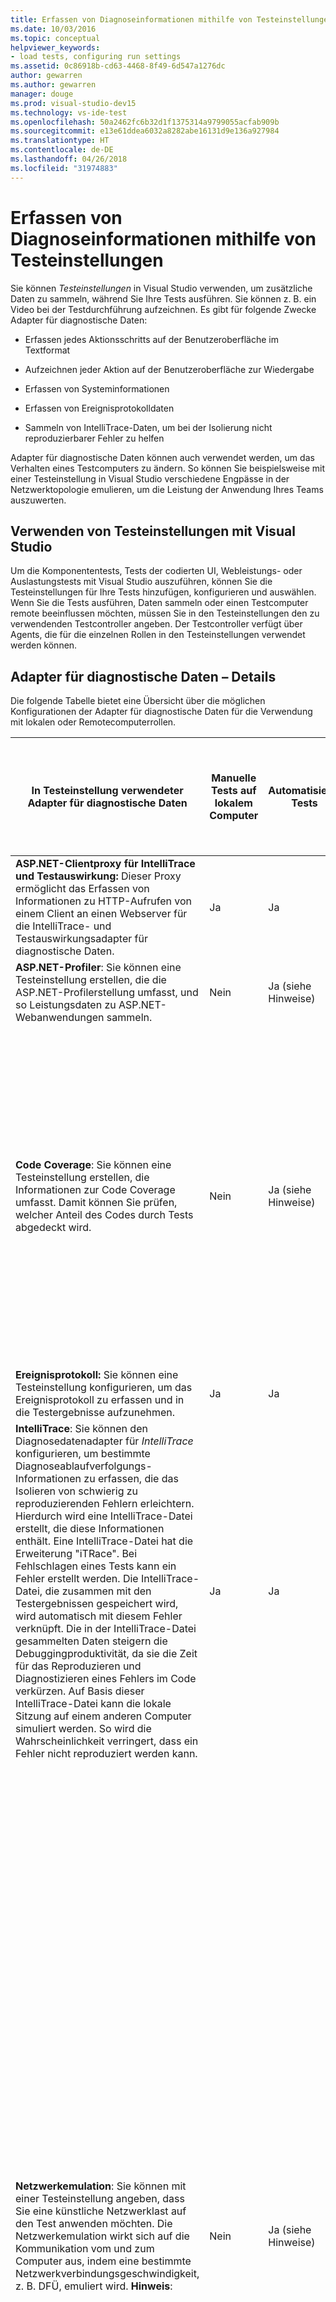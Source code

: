 ```yaml
---
title: Erfassen von Diagnoseinformationen mithilfe von Testeinstellungen in Visual Studio
ms.date: 10/03/2016
ms.topic: conceptual
helpviewer_keywords:
- load tests, configuring run settings
ms.assetid: 0c86918b-cd63-4468-8f49-6d547a1276dc
author: gewarren
ms.author: gewarren
manager: douge
ms.prod: visual-studio-dev15
ms.technology: vs-ide-test
ms.openlocfilehash: 50a2462fc6b32d1f1375314a9799055acfab909b
ms.sourcegitcommit: e13e61ddea6032a8282abe16131d9e136a927984
ms.translationtype: HT
ms.contentlocale: de-DE
ms.lasthandoff: 04/26/2018
ms.locfileid: "31974883"
---
```

# <a name="collect-diagnostic-information-using-test-settings"></a>Erfassen von Diagnoseinformationen mithilfe von Testeinstellungen

Sie können *Testeinstellungen* in Visual Studio verwenden, um zusätzliche Daten zu sammeln, während Sie Ihre Tests ausführen. Sie können z. B. ein Video bei der Testdurchführung aufzeichnen. Es gibt für folgende Zwecke Adapter für diagnostische Daten:

-   Erfassen jedes Aktionsschritts auf der Benutzeroberfläche im Textformat

-   Aufzeichnen jeder Aktion auf der Benutzeroberfläche zur Wiedergabe

-   Erfassen von Systeminformationen

-   Erfassen von Ereignisprotokolldaten

-   Sammeln von IntelliTrace-Daten, um bei der Isolierung nicht reproduzierbarer Fehler zu helfen

Adapter für diagnostische Daten können auch verwendet werden, um das Verhalten eines Testcomputers zu ändern. So können Sie beispielsweise mit einer Testeinstellung in Visual Studio verschiedene Engpässe in der Netzwerktopologie emulieren, um die Leistung der Anwendung Ihres Teams auszuwerten.

## <a name="use-test-settings-with-visual-studio"></a>Verwenden von Testeinstellungen mit Visual Studio

Um die Komponententests, Tests der codierten UI, Webleistungs- oder Auslastungstests mit Visual Studio auszuführen, können Sie die Testeinstellungen für Ihre Tests hinzufügen, konfigurieren und auswählen. Wenn Sie die Tests ausführen, Daten sammeln oder einen Testcomputer remote beeinflussen möchten, müssen Sie in den Testeinstellungen den zu verwendenden Testcontroller angeben. Der Testcontroller verfügt über Agents, die für die einzelnen Rollen in den Testeinstellungen verwendet werden können.

## <a name="diagnostic-data-adapter-details"></a>Adapter für diagnostische Daten – Details

Die folgende Tabelle bietet eine Übersicht über die möglichen Konfigurationen der Adapter für diagnostische Daten für die Verwendung mit lokalen oder Remotecomputerrollen.

|In Testeinstellung verwendeter Adapter für diagnostische Daten|Manuelle Tests auf lokalem Computer|Automatisierte Tests|Manuelle Tests: Sammeln von Daten mit einem Satz von Rollen und einer Umgebung|Hinweise|
|----------------------------------------------------------|-----------------------------------|---------------------|------------------------------------------------------------------------------|-----------|
|**ASP.NET-Clientproxy für IntelliTrace und Testauswirkung:** Dieser Proxy ermöglicht das Erfassen von Informationen zu HTTP-Aufrufen von einem Client an einen Webserver für die IntelliTrace- und Testauswirkungsadapter für diagnostische Daten.|Ja|Ja|Ja|Verwenden Sie diesen Proxy nur, wenn als Clientrolle der Diagnosedatenadapter IntelliTrace oder der Diagnosedatenadapter Testauswirkung ausgewählt ist.|
|**ASP.NET-Profiler**: Sie können eine Testeinstellung erstellen, die die ASP.NET-Profilerstellung umfasst, und so Leistungsdaten zu ASP.NET-Webanwendungen sammeln.|Nein|Ja (siehe Hinweise)|Nein|Dieser Adapter für diagnostische Daten wird nur bei der Ausführung von Auslastungstests mit Visual Studio unterstützt.|
|**Code Coverage**: Sie können eine Testeinstellung erstellen, die Informationen zur Code Coverage umfasst. Damit können Sie prüfen, welcher Anteil des Codes durch Tests abgedeckt wird.|Nein|Ja (siehe Hinweise)|Nein|Sie können die Code Coverage nur verwenden, wenn Sie einen automatisierten Test über Visual Studio oder „mstest.exe“ ausführen, und nur auf dem Computer, auf dem der Test ausgeführt wird. Remoteauflistung wird nicht unterstützt.<br />Code Coverage-Daten können nicht gesammelt werden, wenn Sie auch die Testeinstellung zum Erfassen von IntelliTrace-Informationen konfiguriert haben. **Hinweis**: Dieser Adapter für diagnostische Daten gilt nur für Visual Studio-Testeinstellungen. Er wird nicht für Testeinstellungen in Microsoft Test Manager verwendet. Außerdem ist dieser Adapter für Kompatibilitätszwecke mit Visual Studio 2010-Testprojekten vorgesehen. **Hinweis**: Code Coverage gilt dann, wenn automatisierte Tests von Microsoft Test Manager oder auf einem Remote-Test-Agent von Visual Studio mithilfe des älteren MSTest-Runners ausgeführt werden, um Kompatibilität zu erreichen.|
|**Ereignisprotokoll:** Sie können eine Testeinstellung konfigurieren, um das Ereignisprotokoll zu erfassen und in die Testergebnisse aufzunehmen.|Ja|Ja|Ja||
|**IntelliTrace**: Sie können den Diagnosedatenadapter für *IntelliTrace* konfigurieren, um bestimmte Diagnoseablaufverfolgungs-Informationen zu erfassen, die das Isolieren von schwierig zu reproduzierenden Fehlern erleichtern. Hierdurch wird eine IntelliTrace-Datei erstellt, die diese Informationen enthält. Eine IntelliTrace-Datei hat die Erweiterung "iTRace". Bei Fehlschlagen eines Tests kann ein Fehler erstellt werden. Die IntelliTrace-Datei, die zusammen mit den Testergebnissen gespeichert wird, wird automatisch mit diesem Fehler verknüpft. Die in der IntelliTrace-Datei gesammelten Daten steigern die Debuggingproduktivität, da sie die Zeit für das Reproduzieren und Diagnostizieren eines Fehlers im Code verkürzen. Auf Basis dieser IntelliTrace-Datei kann die lokale Sitzung auf einem anderen Computer simuliert werden. So wird die Wahrscheinlichkeit verringert, dass ein Fehler nicht reproduziert werden kann.|Ja|Ja|Ja|Wenn Sie das Sammeln von IntelliTrace-Daten aktivieren, können keine Code Coverage-Daten gesammelt werden.<br />Wenn Sie IntelliTrace für eine Webclientrolle verwenden, müssen Sie auch den Adapter für diagnostische Daten für den ASP.NET-Clientproxy für IntelliTrace und für die Testauswirkung auswählen.<br />Nur die folgenden Versionen von IIS werden unterstützt: IIS 7.0, IIS 7.5 und IIS 8.0.|
|**Netzwerkemulation**: Sie können mit einer Testeinstellung angeben, dass Sie eine künstliche Netzwerklast auf den Test anwenden möchten. Die Netzwerkemulation wirkt sich auf die Kommunikation vom und zum Computer aus, indem eine bestimmte Netzwerkverbindungsgeschwindigkeit, z. B. DFÜ, emuliert wird. **Hinweis**:|Nein|Ja (siehe Hinweise)|Nein|Sie können den Adapter für diagnostische Daten für die Netzwerkemulation für eine Client- oder Serverrolle verwenden. Sie müssen den Adapter nicht in diesen beiden Rollen verwenden, die miteinander kommunizieren. **Hinweis**: Dieser Adapter für diagnostische Daten gilt nur für Visual Studio-Testeinstellungen. Er wird nicht für Testeinstellungen in Microsoft Test Manager verwendet. **Hinweis**: Die Netzwerkemulation kann nicht verwendet werden, um die Netzwerkverbindungsgeschwindigkeit zu erhöhen. **Warnung**: Wenn Sie den Adapter für diagnostische Daten für die Netzwerkemulation in die Testeinstellungen einschließen und beabsichtigen, den Adapter auf dem lokalen Computer zu verwenden, müssen Sie auch den Netzwerkemulationstreiber an einen Netzwerkadapter des Computers binden. Der Netzwerkemulationstreiber ist erforderlich, damit der Adapter für diagnostische Daten für die Netzwerkemulation funktioniert. Sie haben zwei Möglichkeiten, den Netzwerkemulationstreiber zu installieren und an den Adapter zu binden: <ul><li>**Installation des Netzwerkemulationstreibers mit Microsoft Visual Studio Test Agent:** Microsoft Visual Studio Test Agent kann sowohl auf Remotecomputern als auch auf dem lokalen Computer verwendet werden. Wenn Sie Visual Studio Test Agent installieren, schließt der Installationsvorgang einen Konfigurationsschritt ein, bei dem der Netzwerkemulationstreiber an die Netzwerkkarte gebunden wird. Weitere Informationen finden Sie unter [Installieren und Konfigurieren von Test-Agents](../test/lab-management/install-configure-test-agents.md).</li><li>**Installation des Netzwerkemulationstreibers mit Microsoft Visual Studio Test Professional**: Wenn Sie die Netzwerkemulation zum ersten Mal verwenden, werden Sie aufgefordert, den Netzwerkemulationstreiber an eine Netzwerkkarte zu binden.</li></ul> Sie können den Netzwerkemulationstreiber auch über die Befehlszeile auf dem lokalen Computer installieren, ohne den Visual Studio-Test-Agent zu installieren. Verwenden Sie hierzu folgenden Befehl: **VSTestConfig NETWORKEMULATION /install** **Warnung**: Der Adapter für die Netzwerkemulation wird von Auslastungstests ignoriert. Stattdessen verwenden Auslastungstests die Einstellungen, die in der Netzwerkmischung des Auslastungstestszenarios angegeben sind.|
|**Systeminformationen**: Sie können eine Testeinstellung einrichten, um die Systeminformationen zum Computer einzuschließen, auf dem der Test ausgeführt wird.|Ja|Ja|Ja||
|**Testauswirkungen**: Sie können Informationen zu den Methoden des Anwendungscodes erfassen, die beim Ausführen eines Testfalls verwendet wurden. Diese können zusammen mit von Entwicklern am Anwendungscode vorgenommenen Änderungen verwendet werden, um zu ermitteln, auf welche Tests sich diese Entwicklungsänderungen ausgewirkt haben.|Ja|Ja|Ja|Wenn Sie Testauswirkungsdaten für eine Webclientrolle erfassen, müssen Sie auch den Diagnosedatenadapter ASP.NET-Clientproxy für IntelliTrace und Testauswirkung auswählen.<br />Nur die folgenden Versionen von IIS werden unterstützt: IIS 7.0, IIS 7.5 und IIS 8.0.|
|**Videoaufzeichnung**: Sie können beim Ausführen eines Tests eine Videoaufzeichnung der Desktopsitzung erstellen. Das Video kann anderen Teammitgliedern helfen, Anwendungsprobleme zu isolieren, die schwer reproduzierbar sind.|Ja|Ja (siehe Hinweise)|Ja|Wenn Sie die Ausführung der Test-Agent-Software als Prozess statt als Dienst aktivieren, können Sie beim Ausführen von automatisierten Tests eine Videoaufzeichnung erstellen.|